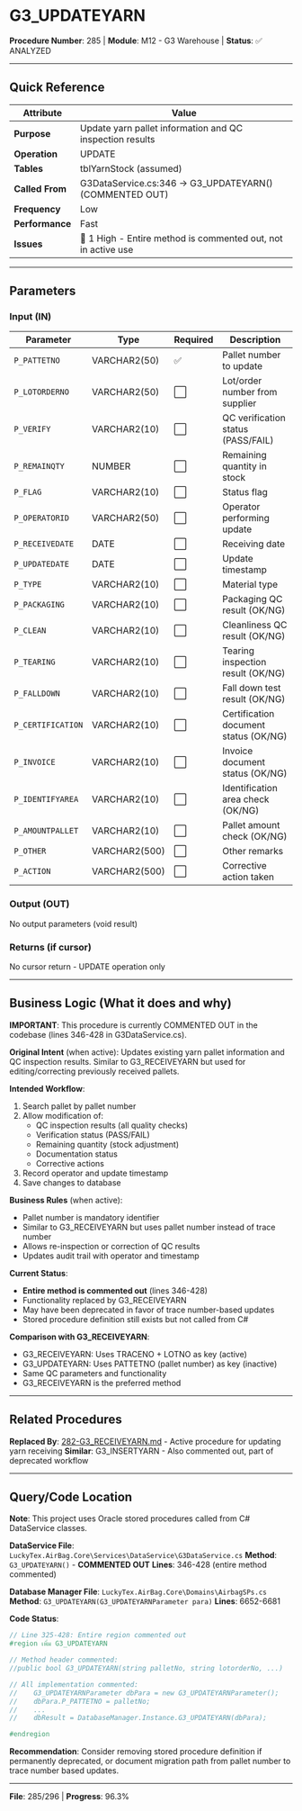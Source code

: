 # G3_UPDATEYARN

**Procedure Number**: 285 | **Module**: M12 - G3 Warehouse | **Status**: ✅ ANALYZED

---

## Quick Reference

| Attribute | Value |
|-----------|-------|
| **Purpose** | Update yarn pallet information and QC inspection results |
| **Operation** | UPDATE |
| **Tables** | tblYarnStock (assumed) |
| **Called From** | G3DataService.cs:346 → G3_UPDATEYARN() (COMMENTED OUT) |
| **Frequency** | Low |
| **Performance** | Fast |
| **Issues** | 🔴 1 High - Entire method is commented out, not in active use |

---

## Parameters

### Input (IN)

| Parameter | Type | Required | Description |
|-----------|------|----------|-------------|
| `P_PATTETNO` | VARCHAR2(50) | ✅ | Pallet number to update |
| `P_LOTORDERNO` | VARCHAR2(50) | ⬜ | Lot/order number from supplier |
| `P_VERIFY` | VARCHAR2(10) | ⬜ | QC verification status (PASS/FAIL) |
| `P_REMAINQTY` | NUMBER | ⬜ | Remaining quantity in stock |
| `P_FLAG` | VARCHAR2(10) | ⬜ | Status flag |
| `P_OPERATORID` | VARCHAR2(50) | ⬜ | Operator performing update |
| `P_RECEIVEDATE` | DATE | ⬜ | Receiving date |
| `P_UPDATEDATE` | DATE | ⬜ | Update timestamp |
| `P_TYPE` | VARCHAR2(10) | ⬜ | Material type |
| `P_PACKAGING` | VARCHAR2(10) | ⬜ | Packaging QC result (OK/NG) |
| `P_CLEAN` | VARCHAR2(10) | ⬜ | Cleanliness QC result (OK/NG) |
| `P_TEARING` | VARCHAR2(10) | ⬜ | Tearing inspection result (OK/NG) |
| `P_FALLDOWN` | VARCHAR2(10) | ⬜ | Fall down test result (OK/NG) |
| `P_CERTIFICATION` | VARCHAR2(10) | ⬜ | Certification document status (OK/NG) |
| `P_INVOICE` | VARCHAR2(10) | ⬜ | Invoice document status (OK/NG) |
| `P_IDENTIFYAREA` | VARCHAR2(10) | ⬜ | Identification area check (OK/NG) |
| `P_AMOUNTPALLET` | VARCHAR2(10) | ⬜ | Pallet amount check (OK/NG) |
| `P_OTHER` | VARCHAR2(500) | ⬜ | Other remarks |
| `P_ACTION` | VARCHAR2(500) | ⬜ | Corrective action taken |

### Output (OUT)

No output parameters (void result)

### Returns (if cursor)

No cursor return - UPDATE operation only

---

## Business Logic (What it does and why)

**IMPORTANT**: This procedure is currently COMMENTED OUT in the codebase (lines 346-428 in G3DataService.cs).

**Original Intent** (when active):
Updates existing yarn pallet information and QC inspection results. Similar to G3_RECEIVEYARN but used for editing/correcting previously received pallets.

**Intended Workflow**:
1. Search pallet by pallet number
2. Allow modification of:
   - QC inspection results (all quality checks)
   - Verification status (PASS/FAIL)
   - Remaining quantity (stock adjustment)
   - Documentation status
   - Corrective actions
3. Record operator and update timestamp
4. Save changes to database

**Business Rules** (when active):
- Pallet number is mandatory identifier
- Similar to G3_RECEIVEYARN but uses pallet number instead of trace number
- Allows re-inspection or correction of QC results
- Updates audit trail with operator and timestamp

**Current Status**:
- **Entire method is commented out** (lines 346-428)
- Functionality replaced by G3_RECEIVEYARN
- May have been deprecated in favor of trace number-based updates
- Stored procedure definition still exists but not called from C#

**Comparison with G3_RECEIVEYARN**:
- G3_RECEIVEYARN: Uses TRACENO + LOTNO as key (active)
- G3_UPDATEYARN: Uses PATTETNO (pallet number) as key (inactive)
- Same QC parameters and functionality
- G3_RECEIVEYARN is the preferred method

---

## Related Procedures

**Replaced By**: [282-G3_RECEIVEYARN.md](./282-G3_RECEIVEYARN.md) - Active procedure for updating yarn receiving
**Similar**: G3_INSERTYARN - Also commented out, part of deprecated workflow

---

## Query/Code Location

**Note**: This project uses Oracle stored procedures called from C# DataService classes.

**DataService File**: `LuckyTex.AirBag.Core\Services\DataService\G3DataService.cs`
**Method**: `G3_UPDATEYARN()` - **COMMENTED OUT**
**Lines**: 346-428 (entire method commented)

**Database Manager File**: `LuckyTex.AirBag.Core\Domains\AirbagSPs.cs`
**Method**: `G3_UPDATEYARN(G3_UPDATEYARNParameter para)`
**Lines**: 6652-6681

**Code Status**:
```csharp
// Line 325-428: Entire region commented out
#region เพิ่ม G3_UPDATEYARN

// Method header commented:
//public bool G3_UPDATEYARN(string palletNo, string lotorderNo, ...)

// All implementation commented:
//    G3_UPDATEYARNParameter dbPara = new G3_UPDATEYARNParameter();
//    dbPara.P_PATTETNO = palletNo;
//    ...
//    dbResult = DatabaseManager.Instance.G3_UPDATEYARN(dbPara);

#endregion
```

**Recommendation**: Consider removing stored procedure definition if permanently deprecated, or document migration path from pallet number to trace number based updates.

---

**File**: 285/296 | **Progress**: 96.3%
